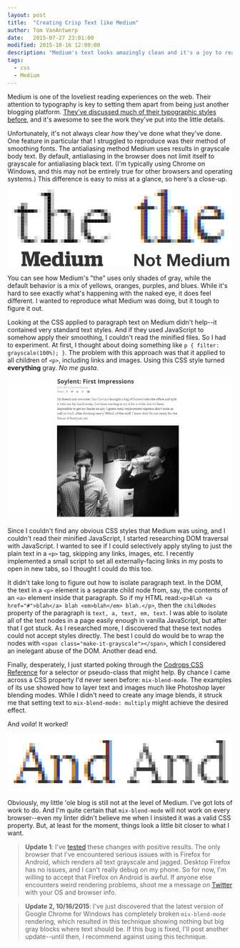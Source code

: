 ```yaml
---
layout: post
title:  "Creating Crisp Text like Medium"
author: Tom VanAntwerp
date:   2015-07-27 23:01:00
modified: 2015-10-16 12:00:00
description: "Medium's text looks amazingly clean and it's a joy to read. Here's how I'm replicating it."
tags:
  - css
  - Medium
---
```

Medium is one of the loveliest reading experiences on the web. Their attention to typography is key to setting them apart from being just another blogging platform. [They've discussed much of their typographic styles before](https://medium.com/@mwichary/death-to-typewriters-ii-making-type-read-well-and-look-good-3874159e515a), and it's awesome to see the work they've put into the little details.

Unfortunately, it's not always clear *how* they've done what they've done. One feature in particular that I struggled to reproduce was their method of smoothing fonts. The antialiasing method Medium uses results in grayscale body text. By default, antialiasing in the browser does not limit itself to grayscale for antialiasing black text. (I'm typically using Chrome on Windows, and this may not be entirely true for other browsers and operating systems.) This difference is easy to miss at a glance, so here's a close-up.

![Medium's grayscale antialiasing versus default behavior.](/images/medium-text-comparison.png)

You can see how Medium's "the" uses only shades of gray, while the default behavior is a mix of yellows, oranges, purples, and blues. While it's hard to see exactly what's happening with the naked eye, it does feel different. I wanted to reproduce what Medium was doing, but it tough to figure it out.

Looking at the CSS applied to paragraph text on Medium didn't help--it contained very standard text styles. And if they used JavaScript to somehow apply their smoothing, I couldn't read the minified files. So I had to experiment. At first, I thought about doing something like `p { filter: grayscale(100%); }`. The problem with this approach was that it applied to all children of `<p>`, including links and images. Using this CSS style turned **everything** gray. *No me gusta*.

![Everything is gray. Oops.](/images/grayscale-blog.jpg)

Since I couldn't find any obvious CSS styles that Medium was using, and I couldn't read their minified JavaScript, I started researching DOM traversal with JavaScript.  I wanted to see if I could selectively apply styling to just the plain text in a `<p>` tag, skipping any links, images, etc. I recently implemented a small script to set all externally-facing links in my posts to open in new tabs, so I thought I could do this too.

It didn't take long to figure out how to isolate paragraph text. In the DOM, the text in a `<p>` element is a separate child node from, say, the contents of an `<a>` element inside that paragraph. So if my HTML read:`<p>Blah <a href="#">blah</a> blah <em>blah</em> blah.</p>`, then the `childNodes` property of the paragraph is `text, a, text, em, text`. I was able to isolate all of the text nodes in a page easily enough in vanilla JavaScript, but after that I got stuck. As I researched more, I discovered that these text nodes could not accept styles directly. The best I could do would be to wrap the nodes with `<span class="make-it-grayscale"></span>`, which I considered an inelegant abuse of the DOM. Another dead end.

Finally, desperately, I just started poking through the [Codrops CSS Reference](http://tympanus.net/codrops/css_reference/) for a selector or pseudo-class that might help. By chance I came across a CSS property I'd never seen before: `mix-blend-mode`. The examples of its use showed how to layer text and images much like Photoshop layer blending modes. While I didn't need to create any image blends, it struck me that setting text to `mix-blend-mode: multiply` might achieve the desired effect.

And *voila*! It worked!

![Old vs New Text on my Blog](/images/tva-grayscale-text.png)

Obviously, my little 'ole blog is still not at the level of Medium. I've got lots of work to do. And I'm quite certain that `mix-blend-mode` will not work on every browser--even my linter didn't believe me when I insisted it was a valid CSS property. But, at least for the moment, things look a little bit closer to what I want.

> **Update 1**: I've [tested](https://www.browserstack.com/screenshots) these changes with positive results. The only browser that I've encountered serious issues with is Firefox for Android, which renders all text grayscale and jagged. Desktop Firefox has no issues, and I can't really debug on my phone. So for now, I'm willing to accept that Firefox on Android is awful. If anyone else encounters weird rendering problems, shoot me a message on [Twitter](https://twitter.com/tvanantwerp) with your OS and browser info.

> **Update 2, 10/16/2015**: I've just discovered that the latest version of Google Chrome for Windows has completely broken `mix-blend-mode` rendering, which resulted in this technique showing nothing but big gray blocks where text should be. If this bug is fixed, I'll post another update--until then, I recommend against using this technique.
